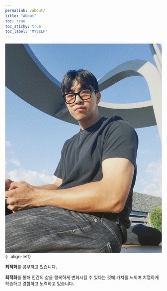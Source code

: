 ```yaml
---
permalink: /about/
title: "About"
toc: true
toc_sticky: true
toc_label: "MYSELF"
---
```


![image-right](/assets/images/2.jpg){: .align-left}


**최적화**를 공부하고 있습니다.

**최적화**를 통해 인간의 삶을 행복하게 변화시킬 수 있다는 것에 가치를 느끼며 치열하게 학습하고 경험하고 노력하고 있습니다.
